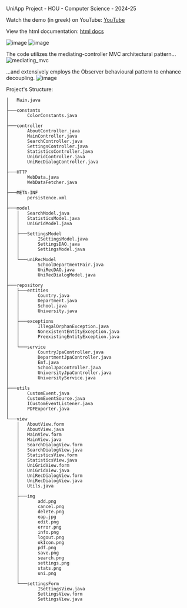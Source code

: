 UniApp Project - HOU - Computer Science - 2024-25

Watch the demo (in greek) on YouTube: [YouTube](https://youtu.be/VmBKeNo13hw?si=O9Eo70cj0K7m5mZZ)
<br>

View the html documentation: [html docs](https://grecotron.gr/UniApp/docs/html/)

![image](https://github.com/user-attachments/assets/b799ca47-36af-4b1b-a003-371a41057ed7)
![image](https://github.com/user-attachments/assets/fc990a64-cbf9-491f-acad-c551cc4fca23)


The code utilizes the mediating-controller MVC architectural pattern...
![mediating_mvc](https://github.com/user-attachments/assets/ff190a8f-d873-4f77-9c77-f295b3a79079)


...and extensively employs the Observer behavioural pattern to enhance decoupling.
![image](https://github.com/user-attachments/assets/1c92ad83-ac9c-4eb5-bcaf-0f2d9b7dc471)

Project's Structure:
```
│   Main.java
│   
├───constants
│       ColorConstants.java
│       
├───controller
│       AboutController.java
│       MainController.java
│       SearchController.java
│       SettingsController.java
│       StatisticsController.java
│       UniGridController.java
│       UniRecDialogController.java
│       
├───HTTP
│       WebData.java
│       WebDataFetcher.java
│       
├───META-INF
│       persistence.xml
│       
├───model
│   │   SearchModel.java
│   │   StatisticsModel.java
│   │   UniGridModel.java
│   │   
│   ├───SettingsModel
│   │       ISettingsModel.java
│   │       SettingsDAO.java
│   │       SettingsModel.java
│   │       
│   └───uniRecModel
│           SchoolDepartmentPair.java
│           UniRecDAO.java
│           UniRecDialogModel.java
│           
├───repository
│   ├───entities
│   │       Country.java
│   │       Department.java
│   │       School.java
│   │       University.java
│   │       
│   ├───exceptions
│   │       IllegalOrphanException.java
│   │       NonexistentEntityException.java
│   │       PreexistingEntityException.java
│   │       
│   └───service
│           CountryJpaController.java
│           DepartmentJpaController.java
│           Emf.java
│           SchoolJpaController.java
│           UniversityJpaController.java
│           UniversityService.java
│           
├───utils
│       CustomEvent.java
│       CustomEventSource.java
│       ICustomEventListener.java
│       PDFExporter.java
│       
└───view
    │   AboutView.form
    │   AboutView.java
    │   MainView.form
    │   MainView.java
    │   SearchDialogView.form
    │   SearchDialogView.java
    │   StatisticsView.form
    │   StatisticsView.java
    │   UniGridView.form
    │   UniGridView.java
    │   UniRecDialogView.form
    │   UniRecDialogView.java
    │   Utils.java
    │   
    ├───img
    │       add.png
    │       cancel.png
    │       delete.png
    │       eap.jpg
    │       edit.png
    │       error.png
    │       info.png
    │       logout.png
    │       okIcon.png
    │       pdf.png
    │       save.png
    │       search.png
    │       settings.png
    │       stats.png
    │       uni.png
    │       
    └───settingsForm
            ISettingsView.java
            SettingsView.form
            SettingsView.java
            

            
